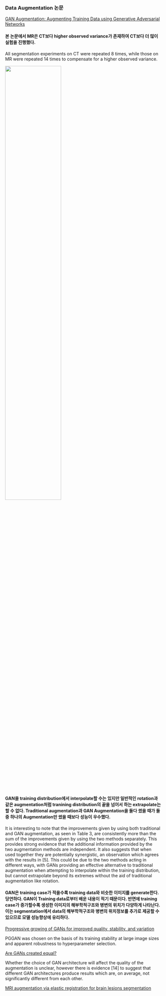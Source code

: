 ### Data Augmentation 논문

[GAN Augmentation: Augmenting Training Data using Generative Adversarial Networks](https://arxiv.org/pdf/1810.10863.pdf)

#### 본 논문에서 MR은 CT보다 higher observed variance가 존재하여 CT보다 더 많이 실험을 진행했다.

All segmentation experiments on CT were repeated 8 times, while those on MR were repeated 14 times to compensate for a higher observed variance.

<img src="https://github.com/Hyeseong0317/DataAugmentation/blob/main/images/synthesisbrain.JPG" width="60%">

#### GAN을 training distribution에서 interpolate할 수는 있지만 일반적인 rotation과 같은 augmentation처럼 tranining distribution의 끝을 넘어서 하는 extrapolate는 할 수 없다. Traditional augmentation과 GAN Augmentation을 둘다 썼을 때가 둘 중 하나의 Augmentation만 썼을 때보다 성능이 우수했다.

It is interesting to note that the improvements given by using both traditional and GAN augmentation, as seen in Table 3, are consistently more than the sum of the improvements given by using the two methods separately. This provides strong evidence that the additional information provided by the two augmentation methods are independent. It also suggests that when used together they are potentially synergistic, an observation which agrees with the results in [5]. This could be due to the two methods acting in different ways, with GANs providing an effective alternative to traditional augmentation when attempting to interpolate within the training distribution, but cannot extrapolate beyond its extremes without the aid of traditional augmentation like rotation.

#### GAN은 training case가 적을수록 training data와 비슷한 이미지를 generate한다. 당연하다. GAN이 Training data로부터 배운 내용이 적기 때문이다. 반면에 training case가 증가할수록 생성한 이미지의 해부학적구조와 병변의 위치가 다양하게 나타난다. 이는 segmentation에서 data의 해부학적구조와 병변의 위치정보를 추가로 제공할 수 있으므로 모델 성능향상에 유리하다.

[Progressive growing of GANs for improved quality, stability, and variation](https://arxiv.org/pdf/1710.10196.pdf)

PGGAN was chosen on the basis of its training stability at large image sizes and apparent robustness to hyperparameter selection.

[Are GANs created equal?](https://arxiv.org/pdf/1711.10337.pdf)

Whether the choice of GAN architecture will affect the quality of the augmentation is unclear, however there is evidence [14] to suggest that different GAN architectures produce results which are, on average, not significantly different from each other.

[MRI augmentation via elastic registration for brain lesions segmentation](https://link.springer.com/chapter/10.1007/978-3-319-75238-9_32)

